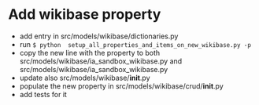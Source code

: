 # Add wikibase property
* add entry in src/models/wikibase/dictionaries.py 
* run `$ python  setup_all_properties_and_items_on_new_wikibase.py -p`
* copy the new line with the property to both src/models/wikibase/ia_sandbox_wikibase.py and src/models/wikibase/ia_sandbox_wikibase.py
* update also src/models/wikibase/__init__.py
* populate the new property in src/models/wikibase/crud/__init__.py
* add tests for it